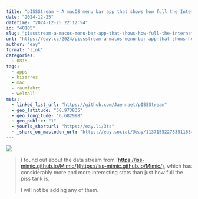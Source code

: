 ```yaml
---
title: "pISSStream – A macOS menu bar app that shows how full the International Space Station's urine tank is in real time"
date: "2024-12-25"
datetime: "2024-12-25 22:12:54"
id: "40105"
slug: "pissstream-a-macos-menu-bar-app-that-shows-how-full-the-international-space-stations-urine-tank-is-in-real-time"
url: "https://eay.cc/2024/pissstream-a-macos-menu-bar-app-that-shows-how-full-the-international-space-stations-urine-tank-is-in-real-time/"
author: "eay"
format: "link"
categories:
  - 0815
tags:
  - apps
  - bizarres
  - mac
  - raumfahrt
  - weltall
meta:
  - linked_list_url: "https://github.com/Jaennaet/pISSStream"
  - geo_latitude: "50.973835"
  - geo_longitude: "6.682998"
  - geo_public: "1"
  - yourls_shorturl: "https://eay.li/3ts"
  - _share_on_mastodon_url: "https://eay.social/@eay/113715522783511634"
---
```


![](https://eay.cc/uploads/2024/pissstream.png)

> I found out about the data stream from [https://iss-mimic.github.io/Mimic/](https://iss-mimic.github.io/Mimic/), which has considerably more and more interesting stats than just how full the piss tank is.
> 
> I will not be adding any of them.
